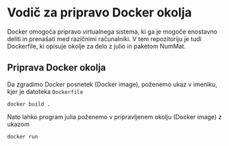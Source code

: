 # Vodič za pripravo Docker okolja

Docker omogoča pripravo virtualnega sistema, ki ga je mogoče enostavno deliti in prenašati med razičnimi računalniki. V tem repozitoriju je tudi Dockerfile, ki opisuje okolje za delo z julio in paketom NumMat.

## Priprava Docker okolja

Da zgradimo Docker posnetek (Docker image), poženemo ukaz v imeniku, kjer je datoteka `Dockerfile`

```
docker build .
```

Nato lahko program julia poženemo v pripravljenem okolju (Docker image) z ukazom

```
docker run 

```

